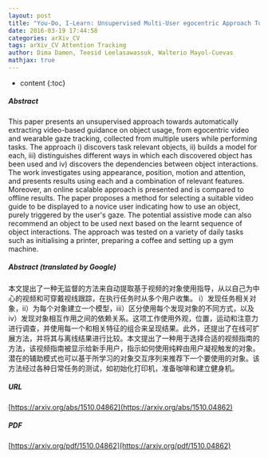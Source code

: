 ```yaml
---
layout: post
title: "You-Do, I-Learn: Unsupervised Multi-User egocentric Approach Towards Video-Based Guidance"
date: 2016-03-19 17:44:58
categories: arXiv_CV
tags: arXiv_CV Attention Tracking
author: Dima Damen, Teesid Leelasawassuk, Walterio Mayol-Cuevas
mathjax: true
---
```


* content
{:toc}

##### Abstract
This paper presents an unsupervised approach towards automatically extracting video-based guidance on object usage, from egocentric video and wearable gaze tracking, collected from multiple users while performing tasks. The approach i) discovers task relevant objects, ii) builds a model for each, iii) distinguishes different ways in which each discovered object has been used and iv) discovers the dependencies between object interactions. The work investigates using appearance, position, motion and attention, and presents results using each and a combination of relevant features. Moreover, an online scalable approach is presented and is compared to offline results. The paper proposes a method for selecting a suitable video guide to be displayed to a novice user indicating how to use an object, purely triggered by the user's gaze. The potential assistive mode can also recommend an object to be used next based on the learnt sequence of object interactions. The approach was tested on a variety of daily tasks such as initialising a printer, preparing a coffee and setting up a gym machine.

##### Abstract (translated by Google)
本文提出了一种无监督的方法来自动提取基于视频的对象使用指导，从以自己为中心的视频和可穿戴视线跟踪，在执行任务时从多个用户收集。 i）发现任务相关对象，ii）为每个对象建立一个模型，iii）区分使用每个发现对象的不同方式，以及iv）发现对象相互作用之间的依赖关系。这项工作使用外观，位置，运动和注意力进行调查，并使用每一个和相关特征的组合来呈现结果。此外，还提出了在线可扩展方法，并将其与离线结果进行比较。本文提出了一种用于选择合适的视频指南的方法，该视频指南被显示给新手用户，指示如何使用纯粹由用户凝视触发的对象。潜在的辅助模式也可以基于所学习的对象交互序列来推荐下一个要使用的对象。该方法经过各种日常任务的测试，如初始化打印机，准备咖啡和建立健身机。

##### URL
[https://arxiv.org/abs/1510.04862](https://arxiv.org/abs/1510.04862)

##### PDF
[https://arxiv.org/pdf/1510.04862](https://arxiv.org/pdf/1510.04862)

